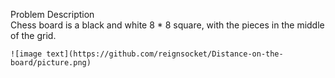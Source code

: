 Problem Description  
    Chess board is a black and white 8 * 8 square, with the pieces in the middle of the grid.  
    
    ![image text](https://github.com/reignsocket/Distance-on-the-board/picture.png)  
    
    
    
